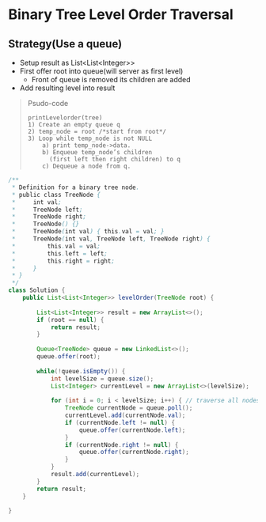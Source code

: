 # Binary Tree Level Order Traversal

## Strategy(Use a queue)

* Setup result as List\<List\<Integer>>
* First offer root into queue(will server as first level)
  * Front of queue is removed its children are added
* Add resulting level into result



> Psudo-code
>
> ```
> printLevelorder(tree)
> 1) Create an empty queue q
> 2) temp_node = root /*start from root*/
> 3) Loop while temp_node is not NULL
>     a) print temp_node->data.
>     b) Enqueue temp_node’s children 
>       (first left then right children) to q
>     c) Dequeue a node from q.
> ```

```java
/**
 * Definition for a binary tree node.
 * public class TreeNode {
 *     int val;
 *     TreeNode left;
 *     TreeNode right;
 *     TreeNode() {}
 *     TreeNode(int val) { this.val = val; }
 *     TreeNode(int val, TreeNode left, TreeNode right) {
 *         this.val = val;
 *         this.left = left;
 *         this.right = right;
 *     }
 * }
 */
class Solution {
    public List<List<Integer>> levelOrder(TreeNode root) {
        
        List<List<Integer>> result = new ArrayList<>();
        if (root == null) {
            return result;
        }
        
        Queue<TreeNode> queue = new LinkedList<>();
        queue.offer(root); 
        
        while(!queue.isEmpty()) {
            int levelSize = queue.size();
            List<Integer> currentLevel = new ArrayList<>(levelSize);
            
            for (int i = 0; i < levelSize; i++) { // traverse all nodes in each level
                TreeNode currentNode = queue.poll();
                currentLevel.add(currentNode.val);
                if (currentNode.left != null) {
                    queue.offer(currentNode.left);
                }
                if (currentNode.right != null) {
                    queue.offer(currentNode.right);
                }
            }
            result.add(currentLevel);
        }
        return result;
    }
    
}
```
